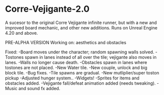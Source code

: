 # Corre-Vejigante-2.0
A sucesor to the original Corre Vejigante infinite runner, but with a new and improved board mechanic, and other new additions. 
Runs on Unreal Engine 4.20 and above. 

PRE-ALPHA VERSION
Working on: aesthetics and obstacles

Fixed: 
-Board moves under the character; random spawning walls solved.
-Tostones spawn in lanes instead of all over the tile; vejigante also moves in lanes.
-Walls no longer cause death.
-Obstacles spawn in lanes where tostones are not placed.
-New Water tile.
-New couple, unlock and big block tile.
-Bug fixes.
-Tile spawns are gradual.
-New mutliplier/super toston pickup
-Adjusted hunger system..
-Widgets!
-Sprites for items and obstacles added.
-Vejigante fall/defeat animation added (needs tweaking).
-Music and sound fx added.
